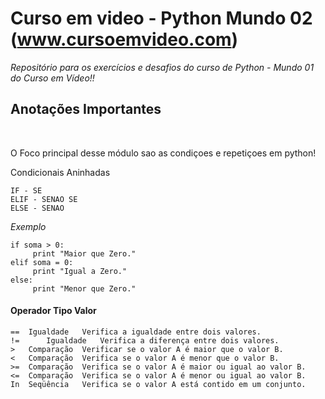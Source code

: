 # Curso em video - Python Mundo 02 (www.cursoemvideo.com)
*Repositório para os exercícios e desafios do curso de Python - Mundo 01 do Curso em Vídeo!!*

<h2> Anotações Importantes </h2><br/>

O Foco principal desse módulo sao as condiçoes e repetiçoes em python!

Condicionais Aninhadas

```
IF - SE
ELIF - SENAO SE
ELSE - SENAO
```

*Exemplo*
```
if soma > 0:
     print "Maior que Zero."
elif soma = 0:
     print "Igual a Zero."
else:
     print "Menor que Zero."
```


#### Operador Tipo Valor

```
==	Igualdade	Verifica a igualdade entre dois valores.
!=  	Igualdade  	Verifica a diferença entre dois valores.
> 	Comparação	Verificar se o valor A é maior que o valor B.
< 	Comparação	Verifica se o valor A é menor que o valor B.
>=	Comparação	Verifica se o valor A é maior ou igual ao valor B.
<=	Comparação	Verifica se o valor A é menor ou igual ao valor B.
In	Seqüência	Verifica se o valor A está contido em um conjunto.
```

